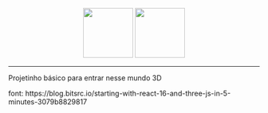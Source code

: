 
<p align="center">
  <img width="100" src="https://www.import.io/wp-content/uploads/2017/10/React-logo-1.png"/>
  <img width="100" src="https://miro.medium.com/max/724/1*aDcnXab1QC_5KF8JUxDEYA.png"/>
</p>
<hr/>
<p>Projetinho básico para entrar nesse mundo 3D</p>
font: https://blog.bitsrc.io/starting-with-react-16-and-three-js-in-5-minutes-3079b8829817



